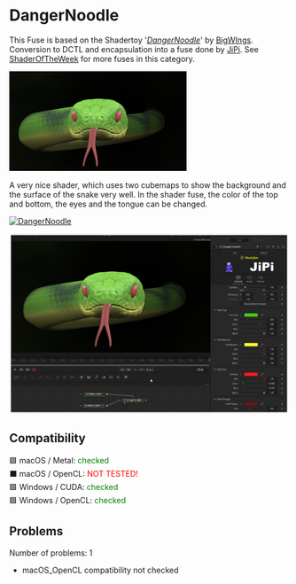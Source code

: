 # DangerNoodle

This Fuse is based on the Shadertoy '_[DangerNoodle](https://www.shadertoy.com/view/wlVSDK)_' by [BigWIngs](https://www.shadertoy.com/user/BigWIngs). Conversion to DCTL and encapsulation into a fuse done by [JiPi](../../Site/Profiles/JiPi.md). See [ShaderOfTheWeek](README.md) for more fuses in this category.

[![DangerNoodle Thumbnail](DangerNoodle.png)](https://www.shadertoy.com/view/wlVSDK "View on Shadertoy.com")



<!-- +++ DO NOT REMOVE THIS COMMENT +++ DO NOT ADD OR EDIT ANY TEXT BEFORE THIS LINE +++ IT WOULD BE A REALLY BAD IDEA +++ -->

A very nice shader, which uses two cubemaps to show the background and the surface of the snake very well.
In the shader fuse, the color of the top and bottom, the eyes and the tongue can be changed.


[![DangerNoodle](https://user-images.githubusercontent.com/78935215/164216037-35b7febd-440e-42c7-af87-3cf259c0eece.gif)](https://www.shadertoy.com/view/wlVSDK "View on Shadertoy.com")

[![Thumbnail](DangerNoodle_screenshot.png)](DangerNoodle.fuse)

<!-- +++ DO NOT REMOVE THIS COMMENT +++ DO NOT EDIT ANY TEXT THAT COMES AFTER THIS LINE +++ TRUST ME: JUST DON'T DO IT +++ -->

## Compatibility

🟩 macOS / Metal: <span style="color:green; ">checked</span><br />
⬛ macOS / OpenCL: <span style="color:red; ">NOT TESTED!</span><br />
🟩 Windows / CUDA: <span style="color:green; ">checked</span><br />
🟩 Windows / OpenCL: <span style="color:green; ">checked</span><br />


## Problems

Number of problems: 1

- macOS_OpenCL compatibility not checked



